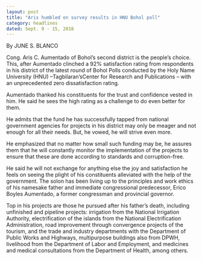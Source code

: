 ```yaml
---
layout: post
title: "Aris humbled on survey results in HNU Bohol poll"
category: headlines
dated: Sept. 9 - 15, 2018
---
```


By JUNE S. BLANCO

Cong. Aris C. Aumentado of Bohol’s second district is the people’s choice.
This, after Aumentado clinched a 92% satisfaction rating from respondents in his district of the latest round of Bohol Polls conducted by the Holy Name University (HNU) –Tagbilaran’sCenter for Research and Publications – with an unprecedented zero dissatisfaction rating.

Aumentado thanked his constituents for the trust and confidence vested in him. He said he sees the high rating as a challenge to do even better for them.

He admits that the fund he has successfully tapped from national government agencies for projects in his district may only be meager and not enough for all their needs. But, he vowed, he will strive even more.

He emphasized that no matter how small such funding may be, he assures them that he will constantly monitor the implementation of the projects to ensure that these are done according to standards and corruption-free.

He said he will not exchange for anything else the joy and satisfaction he feels on seeing the plight of his constituents alleviated with the help of the government.
The solon has been living up to the principles and work ethics of his namesake father and immediate congressional predecessor, Erico Boyles Aumentado, a former congressman and provincial governor.

Top in his projects are those he pursued after his father’s death, including unfinished and pipeline projects: irrigation from the National Irrigation Authority, electrification of the islands from the National Electrification Administration, road improvement through convergence projects of the tourism, and the trade and industry departments with the Department of Public Works and Highways, multipurpose buildings also from DPWH, livelihood from the Department of Labor and Employment, and medicines and medical consultations from the Department of Health, among others.